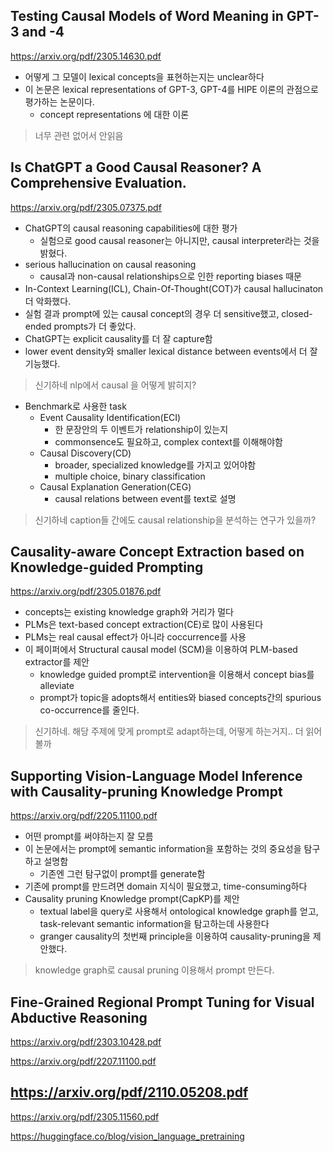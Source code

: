 ## Testing Causal Models of Word Meaning in GPT-3 and -4
https://arxiv.org/pdf/2305.14630.pdf
- 어떻게 그 모델이 lexical concepts을 표현하는지는 unclear하다
- 이 논문은 lexical representations of GPT-3, GPT-4를 HIPE 이론의 관점으로 평가하는 논문이다.
  - concept representations 에 대한 이론
> 너무 관련 없어서 안읽음

##  Is ChatGPT a Good Causal Reasoner? A Comprehensive Evaluation.
https://arxiv.org/pdf/2305.07375.pdf
- ChatGPT의 causal reasoning capabilities에 대한 평가
  - 실험으로 good causal reasoner는 아니지만, causal interpreter라는 것을 밝혔다.
- serious hallucination on causal reasoning
  - causal과 non-causal relationships으로 인한 reporting biases 때문
- In-Context Learning(ICL), Chain-Of-Thought(COT)가 causal hallucinaton 더 악화했다.
- 실험 결과 prompt에 있는 causal concept의 경우 더 sensitive했고, closed-ended prompts가 더 좋았다.
- ChatGPT는 explicit causality를 더 잘 capture함
- lower event density와 smaller lexical distance between events에서 더 잘 기능했다.
> 신기하네 nlp에서 causal 을 어떻게 밝히지?
- Benchmark로 사용한 task
  - Event Causality Identification(ECI)
    - 한 문장안의 두 이벤트가 relationship이 있는지
    - commonsence도 필요하고, complex context를 이해해야함
  - Causal Discovery(CD)
    - broader, specialized knowledge를 가지고 있어야함
    - multiple choice, binary classification
  - Causal Explanation Generation(CEG)
    - causal relations between event를 text로 설명   
> 신기하네 caption들 간에도 causal relationship을 분석하는 연구가 있을까?

## Causality-aware Concept Extraction based on Knowledge-guided Prompting
https://arxiv.org/pdf/2305.01876.pdf
- concepts는 existing knowledge graph와 거리가 멀다
- PLMs은 text-based concept extraction(CE)로 많이 사용된다
- PLMs는 real causal effect가 아니라 coccurrence를 사용
- 이 페이퍼에서 Structural causal model (SCM)을 이용하여 PLM-based extractor를 제안
  - knowledge guided prompt로 intervention을 이용해서 concept bias를 alleviate
  - prompt가 topic을 adopts해서 entities와 biased concepts간의 spurious co-occurrence를 줄인다.
> 신기하네. 해당 주제에 맞게 prompt로 adapt하는데, 어떻게 하는거지.. 더 읽어볼까

## Supporting Vision-Language Model Inference with Causality-pruning Knowledge Prompt
https://arxiv.org/pdf/2205.11100.pdf
- 어떤 prompt를 써야하는지 잘 모름
- 이 논문에서는 prompt에 semantic information을 포함하는 것의 중요성을 탐구하고 설명함
  - 기존엔 그런 탐구없이 prompt를 generate함
- 기존에 prompt를 만드려면 domain 지식이 필요했고, time-consuming하다
- Causality pruning Knowledge prompt(CapKP)를 제안
  -  textual label을 query로 사용해서 ontological knowledge graph를 얻고, task-relevant semantic information을 탐고하는데 사용한다
  -  granger causality의 첫번째 principle을 이용하여 causality-pruning을 제안했다.
> knowledge graph로 causal pruning 이용해서 prompt 만든다.

## Fine-Grained Regional Prompt Tuning for Visual Abductive Reasoning
https://arxiv.org/pdf/2303.10428.pdf

https://arxiv.org/pdf/2207.11100.pdf


https://arxiv.org/pdf/2110.05208.pdf
---

https://arxiv.org/pdf/2305.11560.pdf


https://huggingface.co/blog/vision_language_pretraining
